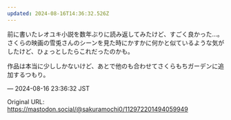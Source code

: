 ```yaml
---
updated: 2024-08-16T14:36:32.526Z
---
```


<p>前に書いたレオユキ小説を数年ぶりに読み返してみたけど、すごく良かった…。さくらの映画の雪兎さんのシーンを見た時にかすかに何かと似ているような気がしたけど、ひょっとしたらこれだったのかも。</p><p>作品は本当に少ししかないけど、あとで他のも合わせてさくらもちガーデンに追加するつもり。</p>

&mdash; 2024-08-16 23:36:32 JST

Original URL: https://mastodon.social/@sakuramochi0/112972201494059949
